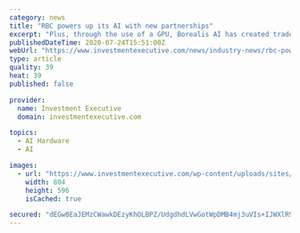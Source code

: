 ```yaml
---
category: news
title: "RBC powers up its AI with new partnerships"
excerpt: "Plus, through the use of a GPU, Borealis AI has created trade execution algorithms used by RBC’s Capital Markets division. Said Agrafioti: “AI has the potential to model complex market decisions and increase accuracy in trade execution while adapting ..."
publishedDateTime: 2020-07-24T15:51:00Z
webUrl: "https://www.investmentexecutive.com/news/industry-news/rbc-powers-up-its-ai-with-new-partnerships/"
type: article
quality: 39
heat: 39
published: false

provider:
  name: Investment Executive
  domain: investmentexecutive.com

topics:
  - AI Hardware
  - AI

images:
  - url: "https://www.investmentexecutive.com/wp-content/uploads/sites/3/2018/01/AI_word_cloud.jpeg"
    width: 804
    height: 596
    isCached: true

secured: "dEGw0EaJEMzCWawkDEzyKhOLBPZ/UdgdhdLVwGotWpDMB4mj3uVIs+IJWXlR9tZ+v/oKuN+IU9+DlYFeGEfzy2z5OS/vZWGq2uQb2MZ5gLWVvTLJAFn9nirxy3UbGr2pAW4O59EJkB2WzryNOTeXh28opJrclq3NnJFjC7Z6ErCcjp+MrrylAPS+XBHSoqEYvzq65vnGJIxjHieXcgTGN1XcTNqXR6+zGiKcgTNsVFBOkfre7S5+V7+92mcrAsyk0lgkPs5lkS7lLNEHcd+tTlwMfWcjiJ9rQ7m2ETsGhiEbsrBN8OiezpsUQM1Y5miCYg/4kuwAhJMfUYFThW1Cuw==;gGwzhz9+40/k1hQRi0GCUw=="
---
```


